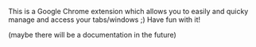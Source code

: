 This is a Google Chrome extension which allows you to easily and quicky manage and access your tabs/windows ;)
Have fun with it!

(maybe there will be a documentation in the future)
